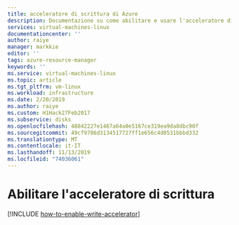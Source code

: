 ```yaml
---
title: acceleratore di scrittura di Azure
description: Documentazione su come abilitare e usare l'acceleratore di scrittura
services: virtual-machines-linux
documentationcenter: ''
author: raiye
manager: markkie
editor: ''
tags: azure-resource-manager
keywords: ''
ms.service: virtual-machines-linux
ms.topic: article
ms.tgt_pltfrm: vm-linux
ms.workload: infrastructure
ms.date: 2/20/2019
ms.author: raiye
ms.custom: H1Hack27Feb2017
ms.subservice: disks
ms.openlocfilehash: 48842227e1467a64a0e5167ce319ea9da8dbc90f
ms.sourcegitcommit: 49cf9786d3134517727ff1e656c4d8531bbbd332
ms.translationtype: MT
ms.contentlocale: it-IT
ms.lasthandoff: 11/13/2019
ms.locfileid: "74036061"
---
```

# <a name="enable-write-accelerator"></a>Abilitare l'acceleratore di scrittura
[!INCLUDE [how-to-enable-write-accelerator](../../../includes/virtual-machines-common-how-to-enable-write-accelerator.md)]
